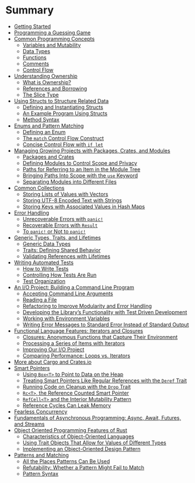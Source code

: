 # Summary

- [Getting Started]()
- [Programming a Guessing Game]()
- [Common Programming Concepts]()
    - [Variables and Mutability](ch03/ch03-01.md)
    - [Data Types](ch03/ch03-02.md)
    - [Functions](ch03/ch03-03.md)
    - [Comments](ch03/ch03-04.md)
    - [Control Flow](ch03/ch03-05.md)
- [Understanding Ownership](ch04/ch04-00.md)
    - [What is Ownership?](ch04/ch04-01.md)
    - [References and Borrowing](ch04/ch04-02.md)
    - [The Slice Type](ch04/ch04-03.md)
- [Using Structs to Structure Related Data]()
    - [Defining and Instantiating Structs](ch05/ch05-01.md)
    - [An Example Program Using Structs](ch05/ch05-02.md)
    - [Method Syntax](ch05/ch05-03.md)
- [Enums and Pattern Matching]()
    - [Defining an Enum](ch06/ch06-01.md)
    - [The `match` Control Flow Construct](ch06/ch06-02.md)
    - [Concise Control Flow with `if let`](ch06/ch06-03.md)
- [Managing Growing Projects with Packages, Crates, and Modules](ch07/ch07-00.md)
    - [Packages and Crates](ch07/ch07-01.md)
    - [Defining Modules to Control Scope and Privacy](ch07/ch07-02.md)
    - [Paths for Referring to an Item in the Module Tree](ch07/ch07-03.md)
    - [Bringing Paths Into Scope with the `use` Keyword](ch07/ch07-04.md)
    - [Separating Modules into Different Files](ch07/ch07-05.md)
- [Common Collections]()
    - [Storing Lists of Values with Vectors](ch08/ch08-01.md)
    - [Storing UTF-8 Encoded Text with Strings](ch08/ch08-02.md)
    - [Storing Keys with Associated Values in Hash Maps](ch08/ch08-03.md)
- [Error Handling](ch09/ch09-00.md)
    - [Unrecoverable Errors with `panic!`](ch09/ch09-01.md)
    - [Recoverable Errors with `Result`](ch09/ch09-02.md)
    - [To `panic!` or Not to `panic!`](ch09/ch09-03.md)
- [Generic Types, Traits, and Lifetimes](ch10/ch10-00.md)
    - [Generic Data Types](ch10/ch10-01.md)
    - [Traits: Defining Shared Behavior](ch10/ch10-02.md)
    - [Validating References with Lifetimes](ch10/ch10-03.md)
- [Writing Automated Tests]()
    - [How to Write Tests](ch11/ch11-01.md)
    - [Controlling How Tests Are Run](ch11/ch11-02.md)
    - [Test Organization](ch11/ch11-03.md)
- [An I/O Project: Building a Command Line Program]()
    - [Accepting Command Line Arguments](ch12/ch12-01.md)
    - [Reading a File](ch12/ch12-02.md)
    - [Refactoring to Improve Modularity and Error Handling](ch12/ch12-03.md)
    - [Developing the Library’s Functionality with Test Driven Development](ch12/ch12-04.md)
    - [Working with Environment Variables](ch12/ch12-05.md)
    - [Writing Error Messages to Standard Error Instead of Standard Output](ch12/ch12-06.md)
- [Functional Language Features: Iterators and Closures](ch13/ch13-00.md)
    - [Closures: Anonymous Functions that Capture Their Environment](ch13/ch13-01.md)
    - [Processing a Series of Items with Iterators](ch13/ch13-02.md)
    - [Improving Our I/O Project](ch13/ch13-03.md)
    - [Comparing Performance: Loops vs. Iterators](ch13/ch13-04.md)
- [More about Cargo and Crates.io]()
- [Smart Pointers]()
    - [Using `Box<T>` to Point to Data on the Heap](ch15/ch15-01.md)
    - [Treating Smart Pointers Like Regular References with the `Deref` Trait](ch15/ch15-02.md)
    - [Running Code on Cleanup with the `Drop` Trait](ch15/ch15-03.md)
    - [`Rc<T>`, the Reference Counted Smart Pointer](ch15/ch15-04.md)
    - [`RefCell<T>` and the Interior Mutability Pattern](ch15/ch15-05.md)
    - [Reference Cycles Can Leak Memory](ch15/ch15-06.md)
- [Fearless Concurrency]()
- [Fundamentals of Asynchronous Programming: Async, Await, Futures, and Streams]()
- [Object Oriented Programming Features of Rust]()
    - [Characteristics of Object-Oriented Languages](ch18/ch18-01.md)
    - [Using Trait Objects That Allow for Values of Different Types](ch18/ch18-02.md)
    - [Implementing an Object-Oriented Design Pattern](ch18/ch18-03.md)
- [Patterns and Matching]()
  - [All the Places Patterns Can Be Used](ch19/ch19-01.md)
  - [Refutability: Whether a Pattern Might Fail to Match](ch19/ch19-02.md)
  - [Pattern Syntax](ch19/ch19-03.md)